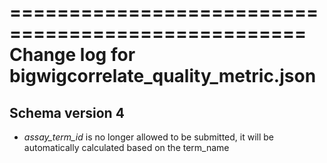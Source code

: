 ===================================================
Change log for bigwigcorrelate_quality_metric.json
===================================================

Schema version 4
-----------------

* *assay_term_id* is no longer allowed to be submitted, it will be automatically calculated based on the term_name